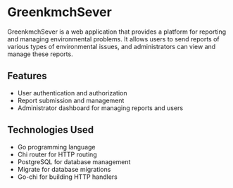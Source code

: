 # GreenkmchSever

GreenkmchSever is a web application that provides a platform for reporting and managing environmental problems. It
allows users to send reports of various types of environmental issues, and administrators can view and manage these
reports.

## Features

- User authentication and authorization
- Report submission and management
- Administrator dashboard for managing reports and users

## Technologies Used

- Go programming language
- Chi router for HTTP routing
- PostgreSQL for database management
- Migrate for database migrations
- Go-chi for building HTTP handlers


